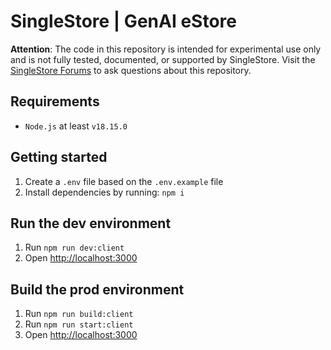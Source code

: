 # SingleStore | GenAI eStore

**Attention**: The code in this repository is intended for experimental use only and is not fully tested, documented, or supported by SingleStore. Visit the [SingleStore Forums](https://www.singlestore.com/forum/) to ask questions about this repository.

## Requirements

- `Node.js` at least `v18.15.0`

## Getting started

1. Create a `.env` file based on the `.env.example` file
2. Install dependencies by running: `npm i`

## Run the dev environment

1. Run `npm run dev:client`
2. Open [http://localhost:3000](http://localhost:3000)

## Build the prod environment

1. Run `npm run build:client`
2. Run `npm run start:client`
3. Open [http://localhost:3000](http://localhost:3000)

